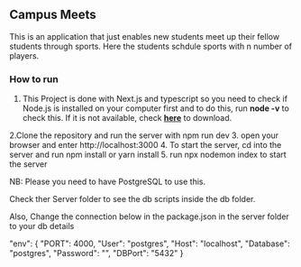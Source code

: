 ## Campus Meets

This is an application that just enables new students meet up their fellow students through sports. Here the students schdule sports with n number of players.

### How to run
1. This Project is done with Next.js and typescript so you need to check if Node.js is installed on your computer first and to do this, run **node -v** to check this. If it is not available, check **[here](https://nodejs.org/en/download)** to download.

2.Clone the repository and run the server with npm run dev
3. open your browser and enter http://localhost:3000
4. To start the server, cd into the server and run npm install or yarn install
5. run npx nodemon index to start the server

NB: Please you need to have PostgreSQL to use this.

Check ther Server folder to see the db scripts inside the db folder.

Also, Change the connection below in the package.json in the server folder to your db details

 "env": {
      "PORT": 4000,
      "User": "postgres",
      "Host": "localhost",
      "Database": "postgres",
      "Password": "",
      "DBPort": "5432"
    }
